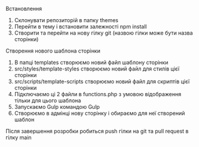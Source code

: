 Встановлення
1. Склонувати репозиторій в папку themes
2. Перейти в тему і встановити залежності npm install
3. Створити та перейти на нову гілку git (назвою гілки може бути назва сторінки)

Створення нового шаблона сторінки
1. В папці templates створюємо новий файл шаблону сторінки
2. src/styles/template-styles створюємо новий файл для стилів цієї сторінки
3. src/scripts/template-scripts створюємо новий файл для скриптів цієї сторінки
4. Підключаємо ці 2 файли в functions.php з умовою відображення тільки для цього шаблона
5. Запускаємо Gulp командою Gulp
6. Створюємо в адмінці нову сторінку і обираємо для неї створений шаблон

Після завершення розробки робиться push гілки на git та pull request в гілку main
